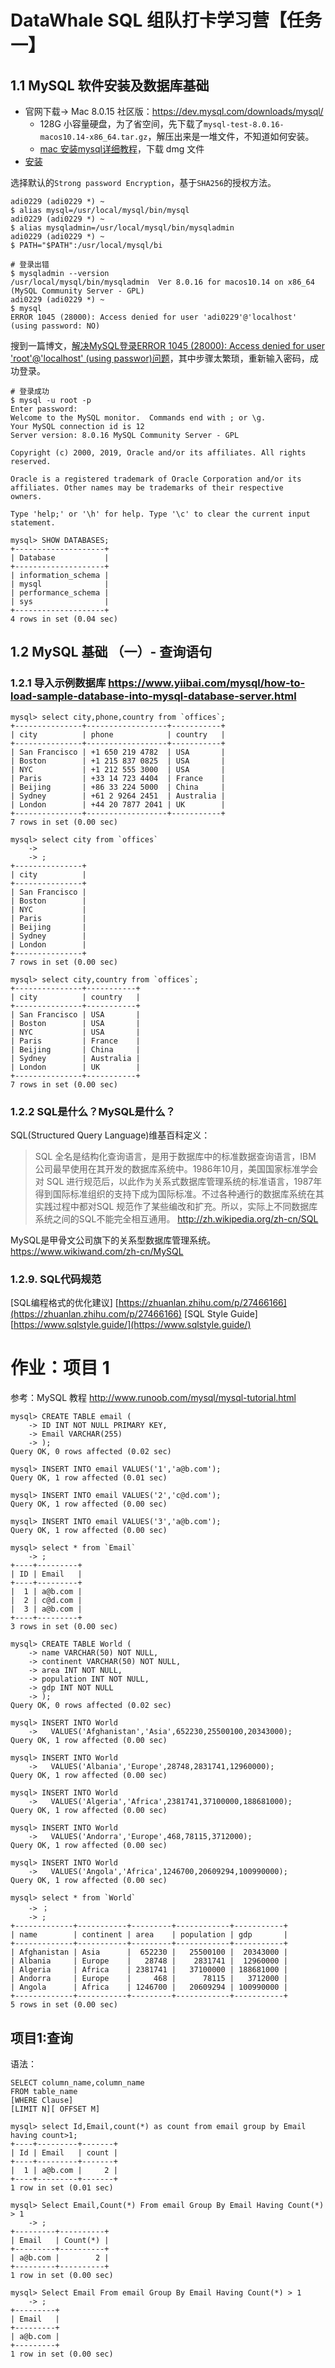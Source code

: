 # DataWhale SQL 组队打卡学习营【任务一】
## 1.1 MySQL 软件安装及数据库基础

- 官网下载-> Mac 8.0.15 社区版：https://dev.mysql.com/downloads/mysql/
  - 128G 小容量硬盘，为了省空间，先下载了`mysql-test-8.0.16-macos10.14-x86_64.tar.gz`，解压出来是一堆文件，不知道如何安装。
  - [mac 安装mysql详细教程](https://www.jianshu.com/p/07a9826898c0)，下载 dmg 文件
- [安装](https://dev.mysql.com/doc/refman/8.0/en/osx-installation.html)

选择默认的`Strong password Encryption`，基于`SHA256`的授权方法。
 ~~~~
adi0229 (adi0229 *) ~
$ alias mysql=/usr/local/mysql/bin/mysql
adi0229 (adi0229 *) ~
$ alias mysqladmin=/usr/local/mysql/bin/mysqladmin
adi0229 (adi0229 *) ~
$ PATH="$PATH":/usr/local/mysql/bi
~~~~
~~~~
# 登录出错
$ mysqladmin --version
/usr/local/mysql/bin/mysqladmin  Ver 8.0.16 for macos10.14 on x86_64 (MySQL Community Server - GPL)
adi0229 (adi0229 *) ~
$ mysql
ERROR 1045 (28000): Access denied for user 'adi0229'@'localhost' (using password: NO)
~~~~ 
搜到一篇博文，[解决MySQL登录ERROR 1045 (28000): Access denied for user 'root'@'localhost' (using passwor)问题](https://blog.csdn.net/lisongjia123/article/details/57418989)，其中步骤太繁琐，重新输入密码，成功登录。
~~~~
# 登录成功
$ mysql -u root -p
Enter password:
Welcome to the MySQL monitor.  Commands end with ; or \g.
Your MySQL connection id is 12
Server version: 8.0.16 MySQL Community Server - GPL

Copyright (c) 2000, 2019, Oracle and/or its affiliates. All rights reserved.

Oracle is a registered trademark of Oracle Corporation and/or its
affiliates. Other names may be trademarks of their respective
owners.

Type 'help;' or '\h' for help. Type '\c' to clear the current input statement.

~~~~ 

~~~~
mysql> SHOW DATABASES;
+--------------------+
| Database           |
+--------------------+
| information_schema |
| mysql              |
| performance_schema |
| sys                |
+--------------------+
4 rows in set (0.04 sec)
~~~~

## 1.2 MySQL 基础 （一）- 查询语句

### 1.2.1 导入示例数据库  https://www.yiibai.com/mysql/how-to-load-sample-database-into-mysql-database-server.html
~~~~
mysql> select city,phone,country from `offices`;
+---------------+------------------+-----------+
| city          | phone            | country   |
+---------------+------------------+-----------+
| San Francisco | +1 650 219 4782  | USA       |
| Boston        | +1 215 837 0825  | USA       |
| NYC           | +1 212 555 3000  | USA       |
| Paris         | +33 14 723 4404  | France    |
| Beijing       | +86 33 224 5000  | China     |
| Sydney        | +61 2 9264 2451  | Australia |
| London        | +44 20 7877 2041 | UK        |
+---------------+------------------+-----------+
7 rows in set (0.00 sec)

mysql> select city from `offices`
    ->
    -> ;
+---------------+
| city          |
+---------------+
| San Francisco |
| Boston        |
| NYC           |
| Paris         |
| Beijing       |
| Sydney        |
| London        |
+---------------+
7 rows in set (0.00 sec)

mysql> select city,country from `offices`;
+---------------+-----------+
| city          | country   |
+---------------+-----------+
| San Francisco | USA       |
| Boston        | USA       |
| NYC           | USA       |
| Paris         | France    |
| Beijing       | China     |
| Sydney        | Australia |
| London        | UK        |
+---------------+-----------+
7 rows in set (0.00 sec)
~~~~

### 1.2.2 SQL是什么？MySQL是什么？

SQL(Structured Query Language)维基百科定义：

>SQL 全名是结构化查询语言，是用于数据库中的标准数据查询语言，IBM 公司最早使用在其开发的数据库系统中。1986年10月，美国国家标准学会 对 SQL 进行规范后，以此作为关系式数据库管理系统的标准语言，1987年得到国际标准组织的支持下成为国际标准。不过各种通行的数据库系统在其实践过程中都对SQL 规范作了某些编改和扩充。所以，实际上不同数据库系统之间的SQL不能完全相互通用。
http://zh.wikipedia.org/zh-cn/SQL

MySQL是甲骨文公司旗下的关系型数据库管理系统。
https://www.wikiwand.com/zh-cn/MySQL

### 1.2.9. SQL代码规范

[SQL编程格式的优化建议] [https://zhuanlan.zhihu.com/p/27466166](https://zhuanlan.zhihu.com/p/27466166)
[SQL Style Guide] [https://www.sqlstyle.guide/](https://www.sqlstyle.guide/)

# 作业：项目 1

参考：MySQL 教程 http://www.runoob.com/mysql/mysql-tutorial.html

~~~~
mysql> CREATE TABLE email (
    -> ID INT NOT NULL PRIMARY KEY,
    -> Email VARCHAR(255)
    -> );
Query OK, 0 rows affected (0.02 sec)

mysql> INSERT INTO email VALUES('1','a@b.com');
Query OK, 1 row affected (0.01 sec)

mysql> INSERT INTO email VALUES('2','c@d.com');
Query OK, 1 row affected (0.00 sec)

mysql> INSERT INTO email VALUES('3','a@b.com');
Query OK, 1 row affected (0.00 sec)

mysql> select * from `Email`
    -> ;
+----+---------+
| ID | Email   |
+----+---------+
|  1 | a@b.com |
|  2 | c@d.com |
|  3 | a@b.com |
+----+---------+
3 rows in set (0.00 sec)
~~~~


~~~~
mysql> CREATE TABLE World (
    -> name VARCHAR(50) NOT NULL,
    -> continent VARCHAR(50) NOT NULL,
    -> area INT NOT NULL,
    -> population INT NOT NULL,
    -> gdp INT NOT NULL
    -> );
Query OK, 0 rows affected (0.02 sec)

mysql> INSERT INTO World
    ->   VALUES('Afghanistan','Asia',652230,25500100,20343000);
Query OK, 1 row affected (0.00 sec)

mysql> INSERT INTO World
    ->   VALUES('Albania','Europe',28748,2831741,12960000);
Query OK, 1 row affected (0.00 sec)

mysql> INSERT INTO World
    ->   VALUES('Algeria','Africa',2381741,37100000,188681000);
Query OK, 1 row affected (0.00 sec)

mysql> INSERT INTO World
    ->   VALUES('Andorra','Europe',468,78115,3712000);
Query OK, 1 row affected (0.00 sec)

mysql> INSERT INTO World
    ->   VALUES('Angola','Africa',1246700,20609294,100990000);
Query OK, 1 row affected (0.00 sec)

mysql> select * from `World`
    -> ；
    -> ;
+-------------+-----------+---------+------------+-----------+
| name        | continent | area    | population | gdp       |
+-------------+-----------+---------+------------+-----------+
| Afghanistan | Asia      |  652230 |   25500100 |  20343000 |
| Albania     | Europe    |   28748 |    2831741 |  12960000 |
| Algeria     | Africa    | 2381741 |   37100000 | 188681000 |
| Andorra     | Europe    |     468 |      78115 |   3712000 |
| Angola      | Africa    | 1246700 |   20609294 | 100990000 |
+-------------+-----------+---------+------------+-----------+
5 rows in set (0.00 sec)
~~~~

## 项目1:查询

语法：
~~~~
SELECT column_name,column_name
FROM table_name
[WHERE Clause]
[LIMIT N][ OFFSET M]
~~~~

~~~~
mysql> select Id,Email,count(*) as count from email group by Email having count>1;
+----+---------+-------+
| Id | Email   | count |
+----+---------+-------+
|  1 | a@b.com |     2 |
+----+---------+-------+
1 row in set (0.01 sec)
~~~~

~~~~
mysql> Select Email,Count(*) From email Group By Email Having Count(*) > 1
    -> ;
+---------+----------+
| Email   | Count(*) |
+---------+----------+
| a@b.com |        2 |
+---------+----------+
1 row in set (0.00 sec)

mysql> Select Email From email Group By Email Having Count(*) > 1
    -> ;
+---------+
| Email   |
+---------+
| a@b.com |
+---------+
1 row in set (0.00 sec)
~~~~
